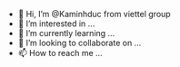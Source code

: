 - 👋 Hi, I’m @Kaminhduc from viettel group
- 👀 I’m interested in ...
- 🌱 I’m currently learning ...
- 💞️ I’m looking to collaborate on ...
- 📫 How to reach me ...

<!---
Kaminhduc/Kaminhduc is a ✨ special ✨ repository because its `README.md` (this file) appears on your GitHub profile.
You can click the Preview link to take a look at your changes.
--->
